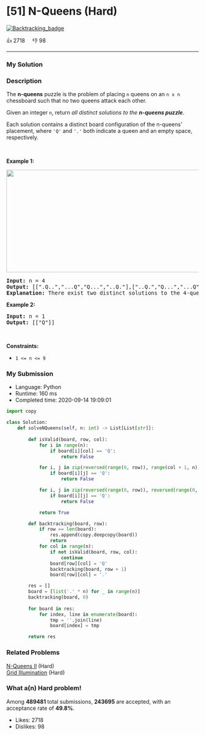 # [51] N-Queens (Hard)

[![Backtracking_badge](https://img.shields.io/badge/topic-Backtracking-green.svg)](https://leetcode.com/problems/n-queens/) 

:+1: 2718 &nbsp; &nbsp; :thumbsdown: 98

---

### My Solution


### Description
<p>The <strong>n-queens</strong> puzzle is the problem of placing <code>n</code> queens on an <code>n x n</code> chessboard such that no two queens attack each other.</p>

<p>Given an integer <code>n</code>, return <em>all distinct solutions to the <strong>n-queens puzzle</strong></em>.</p>

<p>Each solution contains a distinct board configuration of the n-queens&#39; placement, where <code>&#39;Q&#39;</code> and <code>&#39;.&#39;</code> both indicate a queen and an empty space, respectively.</p>

<p>&nbsp;</p>
<p><strong>Example 1:</strong></p>
<img alt="" src="https://assets.leetcode.com/uploads/2020/11/13/queens.jpg" style="width: 600px; height: 268px;" />
<pre>
<strong>Input:</strong> n = 4
<strong>Output:</strong> [[&quot;.Q..&quot;,&quot;...Q&quot;,&quot;Q...&quot;,&quot;..Q.&quot;],[&quot;..Q.&quot;,&quot;Q...&quot;,&quot;...Q&quot;,&quot;.Q..&quot;]]
<strong>Explanation:</strong> There exist two distinct solutions to the 4-queens puzzle as shown above
</pre>

<p><strong>Example 2:</strong></p>

<pre>
<strong>Input:</strong> n = 1
<strong>Output:</strong> [[&quot;Q&quot;]]
</pre>

<p>&nbsp;</p>
<p><strong>Constraints:</strong></p>

<ul>
	<li><code>1 &lt;= n &lt;= 9</code></li>
</ul>



### My Submission

- Language: Python
- Runtime: 160 ms
- Completed time: 2020-09-14 19:09:01

```Python
import copy

class Solution:
    def solveNQueens(self, n: int) -> List[List[str]]:
        
        def isValid(board, row, col):
            for i in range(n):
                if board[i][col] == 'Q':
                    return False

            for i, j in zip(reversed(range(0, row)), range(col + 1, n)):
                if board[i][j] == 'Q':
                    return False

            for i, j in zip(reversed(range(0, row)), reversed(range(0, col))):
                if board[i][j] == 'Q':
                    return False

            return True

        def backtracking(board, row):
            if row == len(board):
                res.append(copy.deepcopy(board))
                return
            for col in range(n):
                if not isValid(board, row, col):
                    continue
                board[row][col] = 'Q'
                backtracking(board, row + 1)
                board[row][col] = '.'

        res = []
        board = [list('.' * n) for _ in range(n)]
        backtracking(board, 0)
        
        for board in res:
            for index, line in enumerate(board):
                tmp = ''.join(line)
                board[index] = tmp

        return res
```


### Related Problems
[N-Queens II](https://leetcode.com/problems/n-queens-ii/) (Hard) <br>
[Grid Illumination](https://leetcode.com/problems/grid-illumination/) (Hard) <br>



### What a(n) Hard problem!
Among **489481** total submissions, **243695** are accepted, with an acceptance rate of **49.8%**. <br>

- Likes: 2718
- Dislikes: 98

